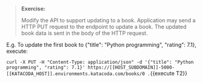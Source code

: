 > **Exercise:**
>
> Modify the API to support updating to a book.
> Application may send a HTTP PUT request to the endpoint to update a book. 
> The updated book data is sent in the body of the HTTP request.


E.g. To update the first book to {"title": "Python programming", "rating": 7.1}, execute:

`curl -X PUT -H "Content-Type: application/json" -d '{"title": "Python programming", "rating": 7.1}' https://[[HOST_SUBDOMAIN]]-5000-[[KATACODA_HOST]].environments.katacoda.com/books/0 .`{{execute T2}}
	
	